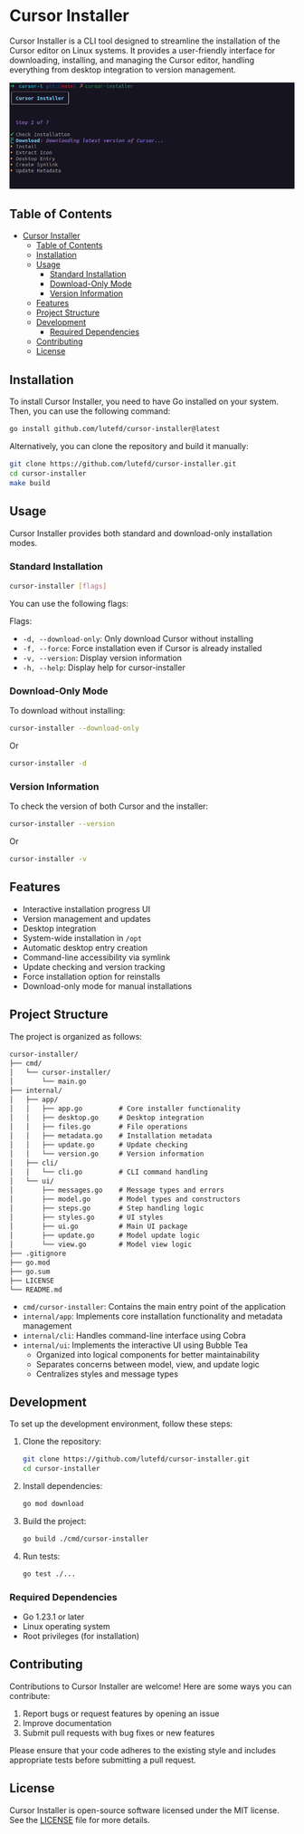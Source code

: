 # Cursor Installer

Cursor Installer is a CLI tool designed to streamline the installation of the Cursor editor on Linux systems. It provides a user-friendly interface for downloading, installing, and managing the Cursor editor, handling everything from desktop integration to version management.

![Cursor Installer Hero](docs/assets/cursor-installer-hero.png)

## Table of Contents

- [Cursor Installer](#cursor-installer)
  - [Table of Contents](#table-of-contents)
  - [Installation](#installation)
  - [Usage](#usage)
    - [Standard Installation](#standard-installation)
    - [Download-Only Mode](#download-only-mode)
    - [Version Information](#version-information)
  - [Features](#features)
  - [Project Structure](#project-structure)
  - [Development](#development)
    - [Required Dependencies](#required-dependencies)
  - [Contributing](#contributing)
  - [License](#license)

## Installation

To install Cursor Installer, you need to have Go installed on your system. Then, you can use the following command:

```bash
go install github.com/lutefd/cursor-installer@latest
```

Alternatively, you can clone the repository and build it manually:

```bash
git clone https://github.com/lutefd/cursor-installer.git
cd cursor-installer
make build
```

## Usage

Cursor Installer provides both standard and download-only installation modes.

### Standard Installation

```bash
cursor-installer [flags]
```

You can use the following flags:

Flags:

- `-d, --download-only`: Only download Cursor without installing
- `-f, --force`: Force installation even if Cursor is already installed
- `-v, --version`: Display version information
- `-h, --help`: Display help for cursor-installer

### Download-Only Mode

To download without installing:

```bash
cursor-installer --download-only
```

Or

```bash
cursor-installer -d
```

### Version Information

To check the version of both Cursor and the installer:

```bash
cursor-installer --version
```

Or

```bash
cursor-installer -v
```

## Features

- Interactive installation progress UI
- Version management and updates
- Desktop integration
- System-wide installation in `/opt`
- Automatic desktop entry creation
- Command-line accessibility via symlink
- Update checking and version tracking
- Force installation option for reinstalls
- Download-only mode for manual installations

## Project Structure

The project is organized as follows:

```
cursor-installer/
├── cmd/
│   └── cursor-installer/
│       └── main.go
├── internal/
│   ├── app/
│   │   ├── app.go         # Core installer functionality
│   │   ├── desktop.go     # Desktop integration
│   │   ├── files.go       # File operations
│   │   ├── metadata.go    # Installation metadata
│   │   ├── update.go      # Update checking
│   │   └── version.go     # Version information
│   ├── cli/
│   │   └── cli.go         # CLI command handling
│   └── ui/
│       ├── messages.go    # Message types and errors
│       ├── model.go       # Model types and constructors
│       ├── steps.go       # Step handling logic
│       ├── styles.go      # UI styles
│       ├── ui.go          # Main UI package
│       ├── update.go      # Model update logic
│       └── view.go        # Model view logic
├── .gitignore
├── go.mod
├── go.sum
├── LICENSE
└── README.md
```

- `cmd/cursor-installer`: Contains the main entry point of the application
- `internal/app`: Implements core installation functionality and metadata management
- `internal/cli`: Handles command-line interface using Cobra
- `internal/ui`: Implements the interactive UI using Bubble Tea
  - Organized into logical components for better maintainability
  - Separates concerns between model, view, and update logic
  - Centralizes styles and message types

## Development

To set up the development environment, follow these steps:

1. Clone the repository:

   ```bash
   git clone https://github.com/lutefd/cursor-installer.git
   cd cursor-installer
   ```

2. Install dependencies:

   ```bash
   go mod download
   ```

3. Build the project:

   ```bash
   go build ./cmd/cursor-installer
   ```

4. Run tests:
   ```bash
   go test ./...
   ```

### Required Dependencies

- Go 1.23.1 or later
- Linux operating system
- Root privileges (for installation)

## Contributing

Contributions to Cursor Installer are welcome! Here are some ways you can contribute:

1. Report bugs or request features by opening an issue
2. Improve documentation
3. Submit pull requests with bug fixes or new features

Please ensure that your code adheres to the existing style and includes appropriate tests before submitting a pull request.

## License

Cursor Installer is open-source software licensed under the MIT license. See the [LICENSE](LICENSE) file for more details.
